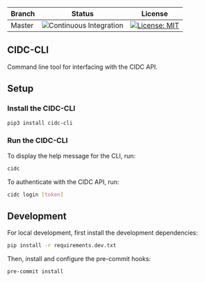 | Branch | Status                                                                                                                       | License                                                                                                     |
| ------ | ---------------------------------------------------------------------------------------------------------------------------- | ----------------------------------------------------------------------------------------------------------- |
| Master | ![Continuous Integration](https://github.com/CIMAC-CIDC/cidc-cli/workflows/Continuous%20Integration/badge.svg?branch=master) | [![License: MIT](https://img.shields.io/badge/License-MIT-yellow.svg)](https://opensource.org/licenses/MIT) |

## CIDC-CLI

Command line tool for interfacing with the CIDC API.

## Setup

### Install the CIDC-CLI

```bash
pip3 install cidc-cli
```

### Run the CIDC-CLI

To display the help message for the CLI, run:

```bash
cidc
```

To authenticate with the CIDC API, run:

```bash
cidc login [token]
```

## Development

For local development, first install the development dependencies:

```bash
pip install -r requirements.dev.txt
```

Then, install and configure the pre-commit hooks:

```bash
pre-commit install
```
